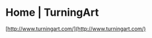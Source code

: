 <!--
id: 3510009417
link: http://tumblr.atmos.org/post/3510009417/home-turningart
slug: home-turningart
date: Fri Feb 25 2011 14:27:54 GMT-0800 (PST)
publish: 2011-02-025
tags: 
title: Home | TurningArt
-->


Home | TurningArt
=================

[http://www.turningart.com/](http://www.turningart.com/)

